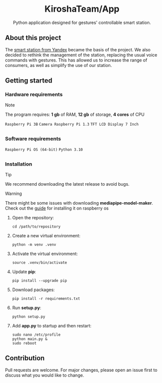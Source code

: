 <div align="center">
<h1>
    KiroshaTeam/App
</h1>
Python application designed for gestures' controllable smart station.
</div>

## About this project

The [smart station from Yandex](https://alice.yandex.ru/station) became the basis of the project. We also decided to rethink the management of the station, replacing the usual voice commands with gestures. This has allowed us to increase the range of consumers, as well as simplify the use of our station.

## Getting started

### Hardware requirements

> [!NOTE]
> The program requires: **1 gb** of RAM, **12 gb** of storage, **4 cores** of CPU

``Raspberry Pi 3B``
``Camera Raspberry Pi 1.3``
``TFT LCD Display 7 Inch``

##

### Software requirements

``Raspberry Pi OS (64-bit)``
``Python 3.10``

##

### Installation

> [!TIP]
> We recommend downloading the latest release to avoid bugs.

> [!WARNING]
> There might be some issues with downloading **mediapipe-model-maker**. Check out the [guide]() for installing it on raspberry os

1. Open the repository:

    ```
    cd /path/to/repository
   ```
2. Create a new virtual environment:

    ```
    python -m venv .venv
   ```
3. Activate the virtual environment:
    
    ```
    source .venv/bin/activate
   ```
4. Update **pip**:

    ```
    pip install --upgrade pip
   ```
5. Download packages:
    
    ```
    pip install -r requirements.txt
   ```
6. Run **setup.py**:
    
    ```
    python setup.py
   ```
7. Add **app.py** to startup and then restart:
    
    ```
   sudo nano /etc/profile
   python main.py &
   sudo reboot
   ```

## Contribution
Pull requests are welcome. For major changes, please open an issue first
to discuss what you would like to change.